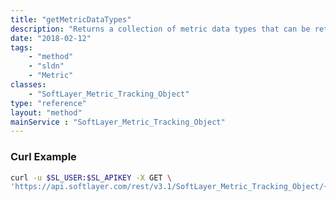 ```yaml
---
title: "getMetricDataTypes"
description: "Returns a collection of metric data types that can be retrieved for a metric tracking object. "
date: "2018-02-12"
tags:
    - "method"
    - "sldn"
    - "Metric"
classes:
    - "SoftLayer_Metric_Tracking_Object"
type: "reference"
layout: "method"
mainService : "SoftLayer_Metric_Tracking_Object"
---
```


### Curl Example
```bash
curl -u $SL_USER:$SL_APIKEY -X GET \
'https://api.softlayer.com/rest/v3.1/SoftLayer_Metric_Tracking_Object/{SoftLayer_Metric_Tracking_ObjectID}/getMetricDataTypes'
```
